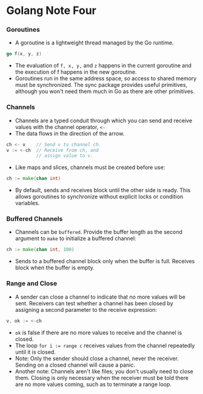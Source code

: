 # Golang Note Four


### Goroutines

- A goroutine is a lightweight thread managed by the Go runtime.

```go
go f(x, y, z)
```

- The evaluation of `f, x, y,` and `z` happens in the current goroutine and the execution of f happens in the new goroutine.
- Goroutines run in the same address space, so access to shared memory must be synchronized. The sync package provides useful primitives, although you won't need them much in Go as there are other primitives.

### Channels

- Channels are a typed conduit through which you can send and receive values with the channel operator, `<-`
- The data flows in the direction of the arrow.

```go
ch <- v    // Send v to channel ch.
v := <-ch  // Receive from ch, and
           // assign value to v.
```

- Like maps and slices, channels must be created before use:

```go
ch := make(chan int)
```

- By default, sends and receives block until the other side is ready. This allows goroutines to synchronize without explicit locks or condition variables.

### Buffered Channels

- Channels can be `buffered`. Provide the buffer length as the second argument to `make` to initialize a buffered channel:

```go
ch := make(chan int, 100)
```

- Sends to a buffered channel block only when the buffer is full. Receives block when the buffer is empty.

### Range and Close

- A sender can close a channel to indicate that no more values will be sent. Receivers can test whether a channel has been closed by assigning a second parameter to the receive expression:

```go
v, ok := <-ch
```

- `ok` is false if there are no more values to receive and the channel is closed.
- The loop `for i := range c` receives values from the channel repeatedly until it is closed.
- Note: Only the sender should close a channel, never the receiver. Sending on a closed channel will cause a panic.
- Another note: Channels aren't like files; you don't usually need to close them. Closing is only necessary when the receiver must be told there are no more values coming, such as to terminate a range loop.

